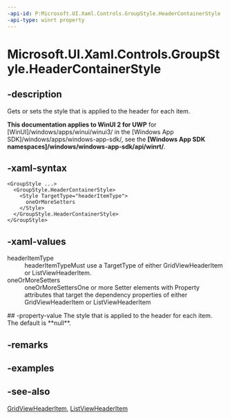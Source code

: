 ```yaml
---
-api-id: P:Microsoft.UI.Xaml.Controls.GroupStyle.HeaderContainerStyle
-api-type: winrt property
---
```


<!-- Property syntax
public Windows.UI.Xaml.Style HeaderContainerStyle { get;  set; }
-->

# Microsoft.UI.Xaml.Controls.GroupStyle.HeaderContainerStyle

## -description
Gets or sets the style that is applied to the header for each item.

**This documentation applies to WinUI 2 for UWP** for [WinUI]/windows/apps/winui/winui3/ in the [Windows App SDK]/windows/apps/windows-app-sdk/, see the **[Windows App SDK namespaces]/windows/windows-app-sdk/api/winrt/**.

## -xaml-syntax
```xaml
<GroupStyle ...>
  <GroupStyle.HeaderContainerStyle>
    <Style TargetType="headerItemType">
      oneOrMoreSetters
    </Style>
  </GroupStyle.HeaderContainerStyle>
</GroupStyle>
```


## -xaml-values
<dl><dt>headerItemType</dt><dd>headerItemTypeMust use a TargetType of either GridViewHeaderItem or ListViewHeaderItem.</dd>
<dt>oneOrMoreSetters</dt><dd>oneOrMoreSettersOne or more Setter elements with Property attributes that target the dependency properties of either GridViewHeaderItem or ListViewHeaderItem</dd>
</dl>
## -property-value
The style that is applied to the header for each item. The default is **null**.

## -remarks

## -examples

## -see-also
[GridViewHeaderItem](gridviewheaderitem.md), [ListViewHeaderItem](listviewheaderitem.md)
